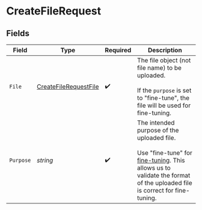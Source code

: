 # CreateFileRequest


## Fields

| Field                                                                                                                                                                                                   | Type                                                                                                                                                                                                    | Required                                                                                                                                                                                                | Description                                                                                                                                                                                             |
| ------------------------------------------------------------------------------------------------------------------------------------------------------------------------------------------------------- | ------------------------------------------------------------------------------------------------------------------------------------------------------------------------------------------------------- | ------------------------------------------------------------------------------------------------------------------------------------------------------------------------------------------------------- | ------------------------------------------------------------------------------------------------------------------------------------------------------------------------------------------------------- |
| `File`                                                                                                                                                                                                  | [CreateFileRequestFile](../../models/shared/createfilerequestfile.md)                                                                                                                                   | :heavy_check_mark:                                                                                                                                                                                      | The file object (not file name) to be uploaded.<br/><br/>If the `purpose` is set to "fine-tune", the file will be used for fine-tuning.<br/>                                                            |
| `Purpose`                                                                                                                                                                                               | *string*                                                                                                                                                                                                | :heavy_check_mark:                                                                                                                                                                                      | The intended purpose of the uploaded file.<br/><br/>Use "fine-tune" for [fine-tuning](/docs/api-reference/fine-tuning). This allows us to validate the format of the uploaded file is correct for fine-tuning.<br/> |